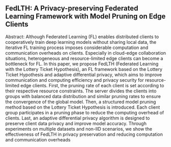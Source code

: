 ## FedLTH: A Privacy-preserving Federated Learning Framework with Model Pruning on Edge Clients 

Abstract: Although Federated Learning (FL) enables distributed clients to cooperatively train deep learning models without sharing local data, the iterative FL training process imposes considerable computation and communication overheads on clients. Especially in cloud-edge collaboration situations, heterogeneous and resource-limited edge clients can become a bottleneck for FL. In this paper, we propose FedLTH (Federated Learning with the Lottery Ticket Hypothesis), an FL framework based on the Lottery Ticket Hypothesis and adaptive differential privacy, which aims to improve communication and computing efficiency and privacy security for resource-limited edge clients. First, the pruning rate of each client is set according to their respective resource constraints. The server divides the clients into groups with balanced data distribution and similar pruning rates to ensure the convergence of the global model. Then, a structured model pruning method based on the Lottery Ticket Hypothesis is introduced. Each client group participates in a pruning phase to reduce the computing overhead of clients. Last, an adaptive differential privacy algorithm is designed to preserve client data privacy and improve model accuracy. Through experiments on multiple datasets and non-IID scenarios, we show the effectiveness of FedLTH in privacy preservation and reducing computation and communication overheads
